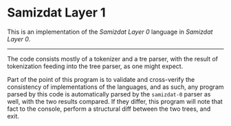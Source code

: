 Samizdat Layer 1
================

This is an implementation of the *Samizdat Layer 0* language in
*Samizdat Layer 0*.

- - - - -

The code consists mostly of a tokenizer and a tre parser, with the result
of tokenization feeding into the tree parser, as one might expect.

Part of the point of this program is to validate and cross-verify
the consistency of implementations of the languages, and as such,
any program parsed by this code is automatically parsed by the
`samizdat-0` parser as well, with the two results compared. If they
differ, this program will note that fact to the console, perform a
structural diff between the two trees, and exit.
